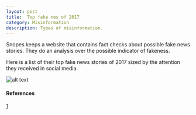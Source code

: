 ```yaml
---
layout: post
title:  Top fake nes of 2017
category: Misinformation
description: Types of misinformation.
---
```

Snopes keeps a website that contains fact checks about possible fake news stories. They do an analysis over the possible indicator of fakeness.

Here is a list of their top fake news stories of 2017 sized by the attention they received in social media.

![alt text]( https://infobeautiful4.s3.amazonaws.com/2017/12/1276-fakest-news-of-2017-9.png)

#### References
[1](https://firstdraftnews.org/fake-news-complicated/)


<!--description-->


